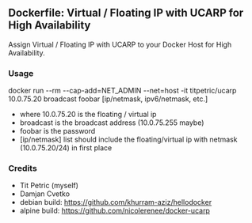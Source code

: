 ## Dockerfile: Virtual / Floating IP with UCARP for High Availability

Assign Virtual / Floating IP with UCARP to your Docker Host for High Availability.

### Usage

docker run --rm --cap-add=NET_ADMIN --net=host -it titpetric/ucarp 10.0.75.20 broadcast foobar [ip/netmask, ipv6/netmask, etc.]

- where 10.0.75.20 is the floating / virtual ip
- broadcast is the broadcast address (10.0.75.255 maybe)
- foobar is the password
- [ip/netmask] list should include the floating/virtual ip with netmask (10.0.75.20/24) in first place

### Credits

- Tit Petric (myself)
- Damjan Cvetko
- debian build: https://github.com/khurram-aziz/hellodocker
- alpine build: https://github.com/nicolerenee/docker-ucarp
